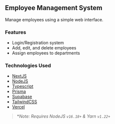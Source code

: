 ## Employee Management System

Manage employees using a simple web interface.

### Features
- Login/Registration system
- Add, edit, and delete employees
- Assign employees to departments

### Technologies Used
- [NextJS](https://nextjs.org/)
- [NodeJS](https://nodejs.org/en/)
- [Typescript](https://www.typescriptlang.org/)
- [Prisma](https://www.prisma.io/)
- [Supabase](https://supabase.com/)
- [TailwindCSS](https://tailwindcss.com/)
- [Vercel](https://vercel.com/)

> **Note: Requires NodeJS `v16.18+` & Yarn `v1.22+`*